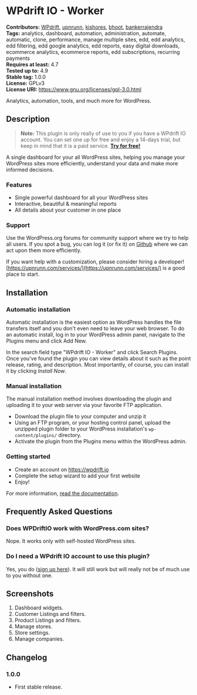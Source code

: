 # WPdrift IO - Worker #
**Contributors:** [WPdrift](https://profiles.wordpress.org/WPdrift), [upnrunn](https://profiles.wordpress.org/upnrunn), [kishores](https://profiles.wordpress.org/kishores), [bhoot](https://profiles.wordpress.org/bhoot), [bankerrajendra](https://profiles.wordpress.org/bankerrajendra)  
**Tags:** analytics, dashboard, automation, administration, automate, automatic, clone, performance, manage multiple sites, edd, edd analytics, edd filtering, edd google analytics, edd reports, easy digital downloads, ecommerce analytics, ecommerce reports, edd subscriptions, recurring payments  
**Requires at least:** 4.7  
**Tested up to:** 4.9  
**Stable tag:** 1.0.0  
**License:** GPLv3  
**License URI:** https://www.gnu.org/licenses/gpl-3.0.html  

Analytics, automation, tools, and much more for WordPress.

## Description ##

> **Note:** This plugin is only really of use to you if you have a WPdrift IO account. You can set one up for free and enjoy a 14-days trial, but keep in mind that it is a paid service. [**Try for free!**](https://wpdrift.io?ref=wporg)

A single dashboard for your all WordPress sites, helping you manage your WordPress sites more efficiently, understand your data and make more informed decisions.

### Features ###

* Single powerful dashboard for all your WordPress sites
* Interactive, beautiful & meaningful reports
* All details about your customer in one place

### Support ###

Use the WordPress.org forums for community support where we try to help all users. If you spot a bug, you can log it (or fix it) on [Github](https://github.com/wpdrift/WPdrift-IO) where we can act upon them more efficiently.

If you want help with a customization, please consider hiring a developer! [https://upnrunn.com/services/](https://upnrunn.com/services/) is a good place to start.

## Installation ##

### Automatic installation ###

Automatic installation is the easiest option as WordPress handles the file transfers itself and you don't even need to leave your web browser. To do an automatic install, log in to your WordPress admin panel, navigate to the Plugins menu and click Add New.

In the search field type "WPdrift IO - Worker" and click Search Plugins. Once you've found the plugin you can view details about it such as the point release, rating, and description. Most importantly, of course, you can install it by clicking _Install Now_.

### Manual installation ###

The manual installation method involves downloading the plugin and uploading it to your web server via your favorite FTP application.

* Download the plugin file to your computer and unzip it
* Using an FTP program, or your hosting control panel, upload the unzipped plugin folder to your WordPress installation's `wp-content/plugins/` directory.
* Activate the plugin from the Plugins menu within the WordPress admin.

### Getting started ###

* Create an account on https://wpdrift.io
* Complete the setup wizard to add your first website
* Enjoy!

For more information, [read the documentation](https://wpdrift.com/docs/article-categories/wpdrift-worker/).

## Frequently Asked Questions ##

### Does WPDriftIO work with WordPress.com sites? ###
Nope. It works only with self-hosted WordPress sites.

### Do I need a WPdrift IO account to use this plugin? ###
Yes, you do ([sign up here](https://wpdrift.io?ref=wporg)). It will still work but will really not be of much use to you without one.

## Screenshots ##

1. Dashboard widgets.
2. Customer Listings and filters.
3. Product Listings and filters.
4. Manage stores.
5. Store settings.
6. Manage companies.

## Changelog ##

### 1.0.0 ###
* First stable release.
